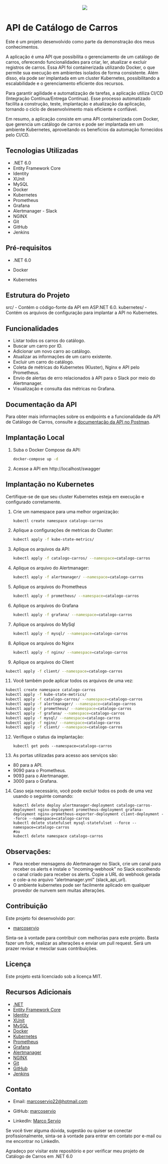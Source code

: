 <p align="center"> <img src="http://img.shields.io/static/v1?label=STATUS&message=EM%20DESENVOLVIMENTO&color=GREEN&style=for-the-badge"/> </p>



#	API de Catálogo de Carros
Este é um projeto desenvolvido como parte da demonstração dos meus conhecimentos.

A aplicação é uma API que possibilita o gerenciamento de um catálogo de carros, oferecendo funcionalidades para criar, ler, atualizar e excluir registros de carros. Essa API foi containerizada utilizando Docker, o que permite sua execução em ambientes isolados de forma consistente. Além disso, ela pode ser implantada em um cluster Kubernetes, possibilitando a escalabilidade e o gerenciamento eficiente dos recursos.

Para garantir agilidade e automatização de tarefas, a aplicação utiliza CI/CD (Integração Contínua/Entrega Contínua). Esse processo automatizado facilita a construção, teste, implantação e atualização da aplicação, tornando o ciclo de desenvolvimento mais eficiente e confiável.

Em resumo, a aplicação consiste em uma API containerizada com Docker, que gerencia um catálogo de carros e pode ser implantada em um ambiente Kubernetes, aproveitando os benefícios da automação fornecidos pelo CI/CD.



## Tecnologias Utilizadas
- .NET 6.0
- Entity Framework Core
- Identity
- XUnit
- MySQL
- Docker
- Kubernetes
- Prometheus
- Grafana
- Alertmanager - Slack
- NGINX
- Git
- GitHub
- Jenkins



## Pré-requisitos
+ .NET 6.0

+ Docker

+ Kubernetes



## Estrutura do Projeto
src/ - Contém o código-fonte da API em ASP.NET 6.0.
kubernetes/ - Contém os arquivos de configuração para implantar a API no Kubernetes.



## Funcionalidades
- Listar todos os carros do catálogo.
- Buscar um carro por ID.
- Adicionar um novo carro ao catálogo.
- Atualizar as informações de um carro existente.
- Excluir um carro do catálogo.
- Coleta de métricas do Kubernetes (Kluster), Nginx e API pelo Prometheus.
- Envio de alertas de erro relacionados à API para o Slack por meio do Alertmanager.
- Visualização e consulta das métricas no Grafana.



## Documentação da API 
Para obter mais informações sobre os endpoints e a funcionalidade da API de Catálogo de Carros, consulte a [documentação da API no Postman](https://documenter.getpostman.com/view/22241608/2s93sf1qnf).



## Implantação Local
1. Suba o Docker Compose da API:

   ```bash
   docker-compose up -d
   ```

2. Acesse a API em http://localhost/swagger



## Implantação no Kubernetes
Certifique-se de que seu cluster Kubernetes esteja em execução e configurado corretamente.

1. Crie um namespace para uma melhor organização:

   ```bash
   kubectl create namespace catalogo-carros
   ```

2. Aplique a configurações de metricas do Cluster:

   ```bash
   kubectl apply -f kube-state-metrics/
   ```

3. Aplique os arquivos da API:

   ```bash   
   kubectl apply -f catalogo-carros/ --namespace=catalogo-carros  
   ```

4. Aplique os arquivo do Alertmanager:

   ```bash
   kubectl apply -f alertmanager/ --namespace=catalogo-carros 
   ```

5. Aplique os arquivos do Prometheus

   ```bash
   kubectl apply -f prometheus/ --namespace=catalogo-carros
   ```

6. Aplique os arquivos do Grafana

   ```bash
   kubectl apply -f grafana/ --namespace=catalogo-carros
   ```

8. Aplique os arquivos do MySql

   ```bash
   kubectl apply -f mysql/ --namespace=catalogo-carros
   ```

9. Aplique os arquivos do Nginx

   ```bash
   kubectl apply -f nginx/ --namespace=catalogo-carros
   ```

10. Aplique os arquivos do Client

   ```bash
   kubectl apply -f client/ --namespace=catalogo-carros
   ```

11. Você também pode aplicar todos os arquivos de uma vez:

   ```bash
   kubectl create namespace catalogo-carros
   kubectl apply -f kube-state-metrics/
   kubectl apply -f catalogo-carros/ --namespace=catalogo-carros
   kubectl apply -f alertmanager/ --namespace=catalogo-carros
   kubectl apply -f prometheus/ --namespace=catalogo-carros
   kubectl apply -f grafana/ --namespace=catalogo-carros
   kubectl apply -f mysql/ --namespace=catalogo-carros
   kubectl apply -f nginx/ --namespace=catalogo-carros
   kubectl apply -f client/ --namespace=catalogo-carros
   ```

12. Verifique o status da implantação:

    ```
    kubectl get pods --namespace=catalogo-carros
    ```

13. As portas utilizadas para acesso aos serviços são: 

   - 80 para a API.
   - 9090 para o Prometheus.
   - 9093 para o Alertmanager.
   - 3000 para o Grafana.

14. Caso seja necessário, você pode excluir todos os pods de uma vez usando o seguinte comando:

    ```
    kubectl delete deploy alertmanager-deployment catalogo-carros-deployment nginx-deployment prometheus-deployment grafana-deployment nginx-prometheus-exporter-deployment client-deployment --force --namespace=catalogo-carros
    kubectl delete statefulset mysql-statefulset --force --namespace=catalogo-carros
    #ou
    kubectl delete namespace catalogo-carros
    ```

    


## Observações:
- Para receber mensagens do Alertmanager no Slack, crie um canal para receber os alerts e instale o "incoming-webhook" no Slack escolhendo o canal criado para receber os alerts. Copie a URL do webhook gerada e cole-a no arquivo "alertmanager.yml" (slack_api_url).
- O ambiente kubernetes pode ser facilmente aplicado em qualquer provedor de nunvem sem muitas alterações.



## Contribuição
Este projeto foi desenvolvido por:

- [marcoservio](https://github.com/marcoservio)

Sinta-se à vontade para contribuir com melhorias para este projeto. Basta fazer um fork, realizar as alterações e enviar um pull request. Será um prazer revisar e mesclar suas contribuições.



## Licença
Este projeto está licenciado sob a licença MIT.



## Recursos Adicionais
- [.NET](https://docs.microsoft.com/pt-br/dotnet/)
- [Entity Framework Core](https://docs.microsoft.com/pt-br/ef/core/)
- [Identity](https://docs.microsoft.com/pt-br/aspnet/core/security/authentication/)
- [XUnit](https://xunit.net/)
- [MySQL](https://dev.mysql.com/doc/)
- [Docker](https://docs.docker.com/)
- [Kubernetes](https://kubernetes.io/docs/home/)
- [Prometheus](https://prometheus.io/docs/)
- [Grafana](https://grafana.com/docs/)
- [Alertmanager](https://prometheus.io/docs/alerting/latest/configuration/)
- [NGINX](https://nginx.org/en/docs/)
- [Git](https://git-scm.com/doc)
- [GitHub](https://docs.github.com/en)
- [Jenkins](https://www.jenkins.io/doc/)



## Contato
- Email: [marcoservio22@hotmail.com](mailto:marcoservio22@hotmail.com.com)

- GitHub: [marcoservio](https://github.com/marcoservio)

- LinkedIn: [Marco Servio](https://www.linkedin.com/in/marco-sérvio-366b2b137/)



Se você tiver alguma dúvida, sugestão ou quiser se conectar profissionalmente, sinta-se à vontade para entrar em contato por e-mail ou me encontrar no LinkedIn.



Agradeço por visitar este repositório e por verificar meu projeto de Catálogo de Carros em .NET 6.0